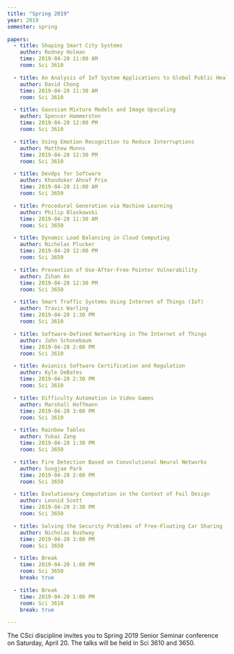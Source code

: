```yaml
---
title: "Spring 2019"
year: 2019
semester: spring

papers:
  - title: Shaping Smart City Systems
    author: Rodney Holman
    time: 2019-04-20 11:00 AM
    room: Sci 3610

  - title: An Analysis of IoT System Applications to Global Public Health Issues
    author: David Chong
    time: 2019-04-20 11:30 AM
    room: Sci 3610

  - title: Gaussian Mixture Models and Image Upscaling
    author: Spencer Hammersten
    time: 2019-04-20 12:00 PM
    room: Sci 3610

  - title: Using Emotion Recognition to Reduce Interruptions
    author: Matthew Munns
    time: 2019-04-20 12:30 PM
    room: Sci 3610

  - title: DevOps for Software
    author: Khondoker Ahnaf Prio
    time: 2019-04-20 11:00 AM
    room: Sci 3650

  - title: Procedural Generation via Machine Learning
    author: Philip Blaskowski
    time: 2019-04-20 11:30 AM
    room: Sci 3650

  - title: Dynamic Load Balancing in Cloud Computing
    author: Nicholas Plucker
    time: 2019-04-20 12:00 PM
    room: Sci 3650

  - title: Prevention of Use-After-Free Pointer Vulnerability
    author: Zihan An
    time: 2019-04-20 12:30 PM
    room: Sci 3650

  - title: Smart Traffic Systems Using Internet of Things (IoT)
    author: Travis Warling
    time: 2019-04-20 1:30 PM
    room: Sci 3610

  - title: Software-Defined Networking in The Internet of Things
    author: John Schonebaum
    time: 2019-04-20 2:00 PM
    room: Sci 3610

  - title: Avionics Software Certification and Regulation
    author: Kyle DeBates
    time: 2019-04-20 2:30 PM
    room: Sci 3610

  - title: Difficulty Automation in Video Games
    author: Marshall Hoffmann
    time: 2019-04-20 3:00 PM
    room: Sci 3610

  - title: Rainbow Tables
    author: Yukai Zang
    time: 2019-04-20 1:30 PM
    room: Sci 3650

  - title: Fire Detection Based on Convolutional Neural Networks
    author: Sungjae Park
    time: 2019-04-20 2:00 PM
    room: Sci 3650

  - title: Evolutionary Computation in the Context of Foil Design
    author: Leonid Scott
    time: 2019-04-20 2:30 PM
    room: Sci 3650

  - title: Solving the Security Problems of Free-Floating Car Sharing
    author: Nicholas Bushway
    time: 2019-04-20 3:00 PM
    room: Sci 3650

  - title: Break
    time: 2019-04-20 1:00 PM
    room: Sci 3650
    break: true

  - title: Break
    time: 2019-04-20 1:00 PM
    room: Sci 3610
    break: true

---
```


The CSci discipline invites you to Spring 2019 Senior Seminar conference on
Saturday, April 20.
The talks will be held in Sci 3610 and 3650.


